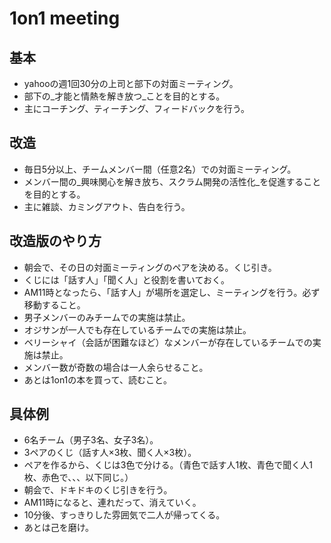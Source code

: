 1on1 meeting
=============

## 基本

* yahooの週1回30分の上司と部下の対面ミーティング。
* 部下の_才能と情熱を解き放つ_ことを目的とする。
* 主にコーチング、ティーチング、フィードバックを行う。

## 改造

* 毎日5分以上、チームメンバー間（任意2名）での対面ミーティング。
* メンバー間の_興味関心を解き放ち、スクラム開発の活性化_を促進することを目的とする。
* 主に雑談、カミングアウト、告白を行う。

## 改造版のやり方

* 朝会で、その日の対面ミーティングのペアを決める。くじ引き。
* くじには「話す人」「聞く人」と役割を書いておく。
* AM11時となったら、「話す人」が場所を選定し、ミーティングを行う。必ず移動すること。
* 男子メンバーのみチームでの実施は禁止。
* オジサンが一人でも存在しているチームでの実施は禁止。
* ベリーシャイ（会話が困難なほど）なメンバーが存在しているチームでの実施は禁止。
* メンバー数が奇数の場合は一人余らせること。
* あとは1on1の本を買って、読むこと。

## 具体例

* 6名チーム（男子3名、女子3名）。
* 3ペアのくじ（話す人×3枚、聞く人×3枚）。
* ペアを作るから、くじは3色で分ける。（青色で話す人1枚、青色で聞く人1枚、赤色で、、、以下同じ。）
* 朝会で、ドキドキのくじ引きを行う。
* AM11時になると、連れだって、消えていく。
* 10分後、すっきりした雰囲気で二人が帰ってくる。
* あとは己を磨け。


